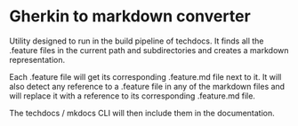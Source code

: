 # Gherkin to markdown converter

Utility designed to run in the build pipeline of techdocs.
It finds all the .feature files in the current path and subdirectories and
creates a markdown representation.

Each .feature file will get its corresponding .feature.md file next to it.
It will also detect any reference to a .feature file in any of the markdown files
and will replace it with a reference to its corresponding .feature.md file.


The techdocs / mkdocs CLI will then include them in the documentation.